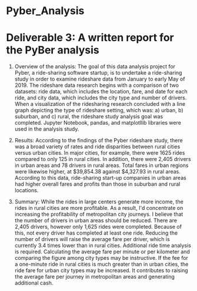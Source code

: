 # Pyber_Analysis

# Deliverable 3: A written report for the PyBer analysis 

1.	Overview of the analysis: 
The goal of this data analysis project for Pyber, a ride-sharing software startup, is to undertake a ride-sharing study in order to examine rideshare data from January to early May of 2019. The rideshare data research begins with a comparison of two datasets: ride data, which includes the location, fare, and date for each ride, and city data, which includes the city type and number of drivers. When a visualization of the ridesharing research concluded with a line graph depicting the type of rideshare setting, which was: a) urban, b) suburban, and c) rural, the rideshare study analysis goal was completed. Jupyter Notebook, pandas, and matplotllib libraries were used in the analysis study.

2.	Results: 
According to the findings of the Pyber rideshare study, there was a broad variety of rates and ride disparities between rural cities versus urban cities. In major cities, for example, there were 1625 rides compared to only 125 in rural cities. In addition, there were 2,405 drivers in urban areas and 78 drivers in rural areas. Total fares in urban regions were likewise higher, at $39,854.38 against $4,327.93 in rural areas. According to this data, ride-sharing start-up companies in urban areas had higher overall fares and profits than those in suburban and rural locations.
 

3.	Summary: 
While the rides in large centers generate more income, the rides in rural cities are more profitable. As a result, I'd concentrate on increasing the profitability of metropolitan city journeys.
I believe that the number of drivers in urban areas should be reduced. There are 2,405 drivers, however only 1,625 rides were completed. Because of this, not every driver has completed at least one ride. Reducing the number of drivers will raise the average fare per driver, which is currently 3.4 times lower than in rural cities.
Additional ride time analysis is required. Calculating the average fare per minute or per kilometer and comparing the figure among city types may be instructive. If the fee for a one-minute ride in rural cities is much greater than in urban cities, the ride fare for urban city types may be increased. It contributes to raising the average fare per journey in metropolitan areas and generating additional cash.
